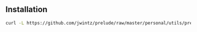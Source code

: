 ## Installation

```bash
curl -L https://github.com/jwintz/prelude/raw/master/personal/utils/prelude-installer.sh | sh
```
